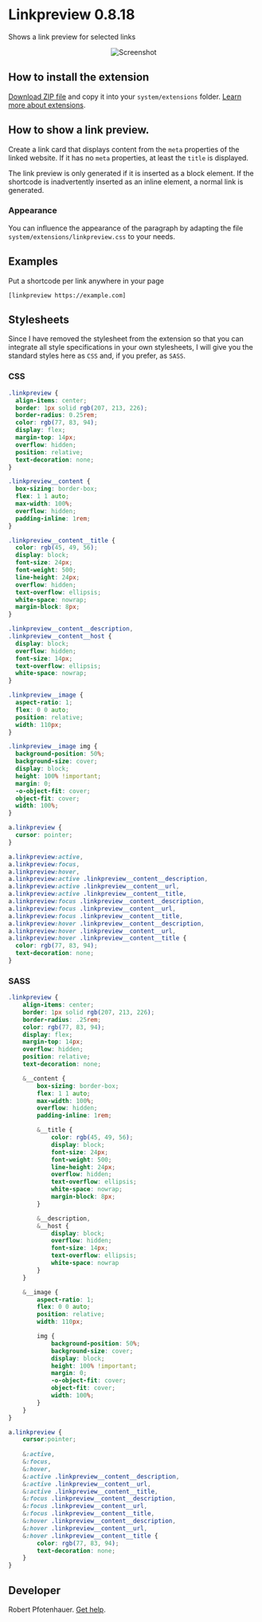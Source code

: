 # Linkpreview 0.8.18

Shows a link preview for selected links

<p align="center"><img src="linkpreview-screenshot.png" alt="Screenshot"></p>

## How to install the extension

[Download ZIP file](https://github.com/pftnhr/yellow-linkpreview/archive/refs/heads/main.zip) and copy it into your `system/extensions` folder. [Learn more about extensions](https://github.com/annaesvensson/yellow-update).

## How to show a link preview.

Create a link card that displays content from the `meta` properties of the linked website. If it has no `meta` properties, at least the `title` is displayed.

The link preview is only generated if it is inserted as a block element. If the shortcode is inadvertently inserted as an inline element, a normal link is generated.

### Appearance

You can influence the appearance of the paragraph by adapting the file `system/extensions/linkpreview.css` to your needs.

## Examples

Put a shortcode per link anywhere in your page

    [linkpreview https://example.com]

## Stylesheets

Since I have removed the stylesheet from the extension so that you can integrate all style specifications in your own stylesheets, I will give you the standard styles here as `CSS` and, if you prefer, as `SASS`.

### CSS

``` css
.linkpreview {
  align-items: center;
  border: 1px solid rgb(207, 213, 226);
  border-radius: 0.25rem;
  color: rgb(77, 83, 94);
  display: flex;
  margin-top: 14px;
  overflow: hidden;
  position: relative;
  text-decoration: none;
}

.linkpreview__content {
  box-sizing: border-box;
  flex: 1 1 auto;
  max-width: 100%;
  overflow: hidden;
  padding-inline: 1rem;
}

.linkpreview__content__title {
  color: rgb(45, 49, 56);
  display: block;
  font-size: 24px;
  font-weight: 500;
  line-height: 24px;
  overflow: hidden;
  text-overflow: ellipsis;
  white-space: nowrap;
  margin-block: 8px;
}

.linkpreview__content__description,
.linkpreview__content__host {
  display: block;
  overflow: hidden;
  font-size: 14px;
  text-overflow: ellipsis;
  white-space: nowrap;
}

.linkpreview__image {
  aspect-ratio: 1;
  flex: 0 0 auto;
  position: relative;
  width: 110px;
}

.linkpreview__image img {
  background-position: 50%;
  background-size: cover;
  display: block;
  height: 100% !important;
  margin: 0;
  -o-object-fit: cover;
  object-fit: cover;
  width: 100%;
}

a.linkpreview {
  cursor: pointer;
}

a.linkpreview:active,
a.linkpreview:focus,
a.linkpreview:hover,
a.linkpreview:active .linkpreview__content__description,
a.linkpreview:active .linkpreview__content__url,
a.linkpreview:active .linkpreview__content__title,
a.linkpreview:focus .linkpreview__content__description,
a.linkpreview:focus .linkpreview__content__url,
a.linkpreview:focus .linkpreview__content__title,
a.linkpreview:hover .linkpreview__content__description,
a.linkpreview:hover .linkpreview__content__url,
a.linkpreview:hover .linkpreview__content__title {
  color: rgb(77, 83, 94);
  text-decoration: none;
}
```

### SASS

```scss
.linkpreview {
    align-items: center;
    border: 1px solid rgb(207, 213, 226);
    border-radius: .25rem;
    color: rgb(77, 83, 94);
    display: flex;
    margin-top: 14px;
    overflow: hidden;
    position: relative;
    text-decoration: none;

    &__content {
        box-sizing: border-box;
        flex: 1 1 auto;
        max-width: 100%;
        overflow: hidden;
        padding-inline: 1rem;

        &__title {
            color: rgb(45, 49, 56);
            display: block;
            font-size: 24px;
            font-weight: 500;
            line-height: 24px;
            overflow: hidden;
            text-overflow: ellipsis;
            white-space: nowrap;
            margin-block: 8px;
        }

        &__description,
        &__host {
            display: block;
            overflow: hidden;
            font-size: 14px;
            text-overflow: ellipsis;
            white-space: nowrap
        }
    }

    &__image {
        aspect-ratio: 1;
        flex: 0 0 auto;
        position: relative;
        width: 110px;

        img {
            background-position: 50%;
            background-size: cover;
            display: block;
            height: 100% !important;
            margin: 0;
            -o-object-fit: cover;
            object-fit: cover;
            width: 100%;
        }
    }
}

a.linkpreview {
    cursor:pointer;
    
    &:active,
    &:focus,
    &:hover,
    &:active .linkpreview__content__description,
    &:active .linkpreview__content__url,
    &:active .linkpreview__content__title,
    &:focus .linkpreview__content__description,
    &:focus .linkpreview__content__url,
    &:focus .linkpreview__content__title,
    &:hover .linkpreview__content__description,
    &:hover .linkpreview__content__url,
    &:hover .linkpreview__content__title {
        color: rgb(77, 83, 94);
        text-decoration: none;
    }
}
```

## Developer

Robert Pfotenhauer. [Get help](https://datenstrom.se/yellow/help/).

